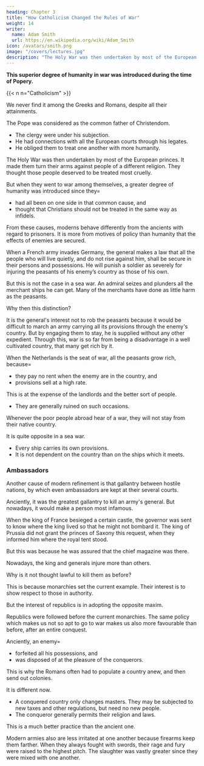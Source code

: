 ```yaml
---
heading: Chapter 3
title: "How Catholicism Changed the Rules of War"
weight: 14
writer:
  name: Adam Smith
  url: https://en.wikipedia.org/wiki/Adam_Smith
icon: /avatars/smith.png
image: "/covers/lectures.jpg"
description: "The Holy War was then undertaken by most of the European princes"
---
```



**This superior degree of humanity in war was introduced during the time of Popery.**

{{< n n="Catholicism" >}}


We never find it among the Greeks and Romans, despite all their attainments.

The Pope was considered as the common father of Christendom.
- The clergy were under his subjection.
- He had connections with all the European courts through his legates.
- He obliged them to treat one another with more humanity.

The Holy War was then undertaken by most of the European princes. It made them turn their arms against people of a different religion. They thought those people deserved to be treated most cruelly.

But when they went to war among themselves, a greater degree of humanity was introduced since they= 
- had all been on one side in that common cause, and
- thought that Christians should not be treated in the same way as infidels.

From these causes, moderns behave differently from the ancients with regard to prisoners. It is more from motives of policy than humanity that the effects of enemies are secured.

When a French army invades Germany, the general makes a law that all the people who will live quietly, and do not rise against him, shall be secure in their persons and possessions. He will punish a soldier as severely for injuring the peasants of his enemy’s country as those of his own.

But this is not the case in a sea war. An admiral seizes and plunders all the merchant ships he can get. Many of the merchants have done as little harm as the peasants.

Why then this distinction?

It is the general's interest not to rob the peasants because it would be difficult to march an army carrying all its provisions through the enemy's country. But by engaging them to stay, he is supplied without any other expedient.
Through this, war is so far from being a disadvantage in a well cultivated country, that many get rich by it.

When the Netherlands is the seat of war, all the peasants grow rich, because= 
- they pay no rent when the enemy are in the country, and
- provisions sell at a high rate.

This is at the expense of the landlords and the better sort of people.
- They are generally ruined on such occasions.

Whenever the poor people abroad hear of a war, they will not stay from their native country.

It is quite opposite in a sea war.
- Every ship carries its own provisions.
- It is not dependent on the country than on the ships which it meets.


### Ambassadors

Another cause of modern refinement is that gallantry between hostile nations, by which even ambassadors are kept at their several courts.

Anciently, it was the greatest gallantry to kill an army's general. But nowadays, it would make a person most infamous.

When the king of France besieged a certain castle, the governor was sent to know where the king lived so that he might not bombard it. The king of Prussia did not grant the princes of Saxony this request, when they informed him where the royal tent stood.

But this was because he was assured that the chief magazine was there.

Nowadays, the king and generals injure more than others.


Why is it not thought lawful to kill them as before?

This is because monarchies set the current example. Their interest is to show respect to those in authority.

But the interest of republics is in adopting the opposite maxim.

Republics were followed before the current monarchies.
The same policy which makes us not so apt to go to war makes us also more favourable than before, after an entire conquest.

Anciently, an enemy= 
- forfeited all his possessions, and
- was disposed of at the pleasure of the conquerors.

This is why the Romans often had to populate a country anew, and then send out colonies. 

It is different now. 
- A conquered country only changes masters. They may be subjected to new taxes and other regulations, but need no new people. 
- The conqueror generally permits their religion and laws. 

This is a much better practice than the ancient one.

Modern armies also are less irritated at one another because firearms keep them farther. When they always fought with swords, their rage and fury were raised to the highest pitch. The slaughter was vastly greater since they were mixed with one another.


